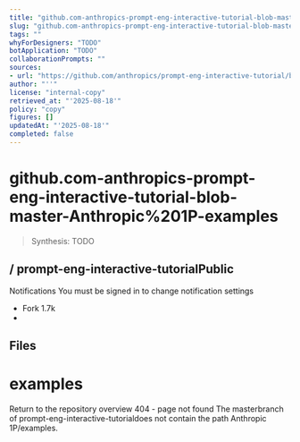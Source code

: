 ```yaml
---
title: "github.com-anthropics-prompt-eng-interactive-tutorial-blob-master-Anthropic%201P-examples"
slug: "github.com-anthropics-prompt-eng-interactive-tutorial-blob-master-Anthropic%201P-examples"
tags: ""
whyForDesigners: "TODO"
botApplication: "TODO"
collaborationPrompts: ""
sources:
- url: "https://github.com/anthropics/prompt-eng-interactive-tutorial/blob/master/Anthropic%201P/examples/"
author: "''"
license: "internal-copy"
retrieved_at: "'2025-08-18'"
policy: "copy"
figures: []
updatedAt: "'2025-08-18'"
completed: false
---
```


# github.com-anthropics-prompt-eng-interactive-tutorial-blob-master-Anthropic%201P-examples

> Synthesis: TODO

/
**prompt-eng-interactive-tutorial**Public
-
Notifications
You must be signed in to change notification settings
- Fork 1.7k
-
## Files
# examples
Return to the repository overview
404 - page not found
The
masterbranch of
prompt-eng-interactive-tutorialdoes not contain the path
Anthropic 1P/examples.


